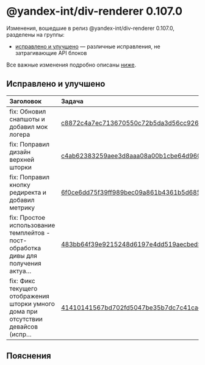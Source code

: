 # @yandex-int/div-renderer 0.107.0

<!-- ЧЕЛОВЕЧЕСКОЕ ВСТУПЛЕНИЕ -->

Изменения, вошедшие в релиз @yandex-int/div-renderer 0.107.0, разделены на группы:

* [исправлено и улучшено](#Исправлено-и-улучшено) — различные исправления, не затрагивающие API блоков

Все важные изменения подробно описаны [ниже](#Пояснения).

## Исправлено и улучшено

| Заголовок                                                                        | Задача                                     | PR  |
| :------------------------------------------------------------------------------- | :----------------------------------------- | :-- |
| fix: Обновил снапшоты и добавил мок логера                                       | [c8872c4a7ec713670550c72b5da3d56cc926dff8] | N/A |
| fix: Поправил дизайн верхней шторки                                              | [c4ab62383259aee3d8aaa08a00b1cbe64d960bf8] | N/A |
| fix: Поправил кнопку редиректа и добавил метрику                                 | [6f0ce6dd75f39ff989bec09a861b4361b5d68522] | N/A |
| fix: Простое использование темплейтов - пост-обработка дивы для получения актуа… | [483bb64f39e9215248d6197e4dd519aecbed5515] | N/A |
| fix: Фикс текущего отображения шторки умного дома при отсутствии девайсов (испр… | [41410141567bd702fd5047be35b7dc7c41cac6f2] | N/A |

## Пояснения

[c8872c4a7ec713670550c72b5da3d56cc926dff8]: https://a.yandex-team.ru/arc_vcs/commit/c8872c4a7ec713670550c72b5da3d56cc926dff8
[c4ab62383259aee3d8aaa08a00b1cbe64d960bf8]: https://a.yandex-team.ru/arc_vcs/commit/c4ab62383259aee3d8aaa08a00b1cbe64d960bf8
[6f0ce6dd75f39ff989bec09a861b4361b5d68522]: https://a.yandex-team.ru/arc_vcs/commit/6f0ce6dd75f39ff989bec09a861b4361b5d68522
[483bb64f39e9215248d6197e4dd519aecbed5515]: https://a.yandex-team.ru/arc_vcs/commit/483bb64f39e9215248d6197e4dd519aecbed5515
[41410141567bd702fd5047be35b7dc7c41cac6f2]: https://a.yandex-team.ru/arc_vcs/commit/41410141567bd702fd5047be35b7dc7c41cac6f2
